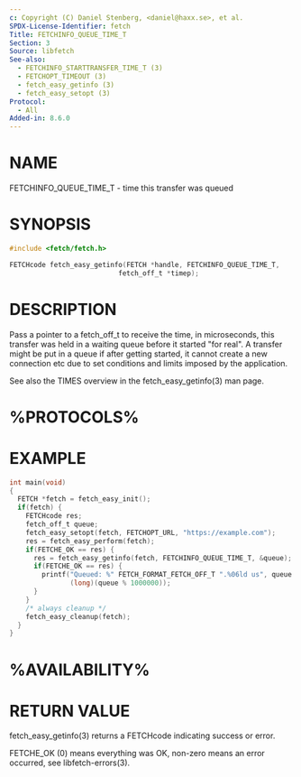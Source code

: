 ```yaml
---
c: Copyright (C) Daniel Stenberg, <daniel@haxx.se>, et al.
SPDX-License-Identifier: fetch
Title: FETCHINFO_QUEUE_TIME_T
Section: 3
Source: libfetch
See-also:
  - FETCHINFO_STARTTRANSFER_TIME_T (3)
  - FETCHOPT_TIMEOUT (3)
  - fetch_easy_getinfo (3)
  - fetch_easy_setopt (3)
Protocol:
  - All
Added-in: 8.6.0
---
```


# NAME

FETCHINFO_QUEUE_TIME_T - time this transfer was queued

# SYNOPSIS

~~~c
#include <fetch/fetch.h>

FETCHcode fetch_easy_getinfo(FETCH *handle, FETCHINFO_QUEUE_TIME_T,
                           fetch_off_t *timep);
~~~

# DESCRIPTION

Pass a pointer to a fetch_off_t to receive the time, in microseconds, this
transfer was held in a waiting queue before it started "for real". A transfer
might be put in a queue if after getting started, it cannot create a new
connection etc due to set conditions and limits imposed by the application.

See also the TIMES overview in the fetch_easy_getinfo(3) man page.

# %PROTOCOLS%

# EXAMPLE

~~~c
int main(void)
{
  FETCH *fetch = fetch_easy_init();
  if(fetch) {
    FETCHcode res;
    fetch_off_t queue;
    fetch_easy_setopt(fetch, FETCHOPT_URL, "https://example.com");
    res = fetch_easy_perform(fetch);
    if(FETCHE_OK == res) {
      res = fetch_easy_getinfo(fetch, FETCHINFO_QUEUE_TIME_T, &queue);
      if(FETCHE_OK == res) {
        printf("Queued: %" FETCH_FORMAT_FETCH_OFF_T ".%06ld us", queue / 1000000,
               (long)(queue % 1000000));
      }
    }
    /* always cleanup */
    fetch_easy_cleanup(fetch);
  }
}
~~~

# %AVAILABILITY%

# RETURN VALUE

fetch_easy_getinfo(3) returns a FETCHcode indicating success or error.

FETCHE_OK (0) means everything was OK, non-zero means an error occurred, see
libfetch-errors(3).
